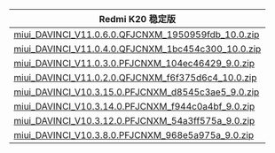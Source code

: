 | Redmi K20  稳定版    |
| ---- |
| [miui_DAVINCI_V11.0.6.0.QFJCNXM_1950959fdb_10.0.zip](https://hugeota.d.miui.com/V11.0.6.0.QFJCNXM/miui_DAVINCI_V11.0.6.0.QFJCNXM_1950959fdb_10.0.zip)    |
| [miui_DAVINCI_V11.0.4.0.QFJCNXM_1bc454c300_10.0.zip](https://hugeota.d.miui.com/V11.0.4.0.QFJCNXM/miui_DAVINCI_V11.0.4.0.QFJCNXM_1bc454c300_10.0.zip)    |
| [miui_DAVINCI_V11.0.3.0.PFJCNXM_104ec46429_9.0.zip](https://hugeota.d.miui.com/V11.0.3.0.PFJCNXM/miui_DAVINCI_V11.0.3.0.PFJCNXM_104ec46429_9.0.zip)    |
| [miui_DAVINCI_V11.0.2.0.QFJCNXM_f6f375d6c4_10.0.zip](https://hugeota.d.miui.com/V11.0.2.0.QFJCNXM/miui_DAVINCI_V11.0.2.0.QFJCNXM_f6f375d6c4_10.0.zip)    |
| [miui_DAVINCI_V10.3.15.0.PFJCNXM_d8545c3ae5_9.0.zip](https://hugeota.d.miui.com/V10.3.15.0.PFJCNXM/miui_DAVINCI_V10.3.15.0.PFJCNXM_d8545c3ae5_9.0.zip)    |
| [miui_DAVINCI_V10.3.14.0.PFJCNXM_f944c0a4bf_9.0.zip](https://hugeota.d.miui.com/V10.3.14.0.PFJCNXM/miui_DAVINCI_V10.3.14.0.PFJCNXM_f944c0a4bf_9.0.zip)    |
| [miui_DAVINCI_V10.3.12.0.PFJCNXM_54a3ff575a_9.0.zip](https://hugeota.d.miui.com/V10.3.12.0.PFJCNXM/miui_DAVINCI_V10.3.12.0.PFJCNXM_54a3ff575a_9.0.zip)    |
| [miui_DAVINCI_V10.3.8.0.PFJCNXM_968e5a975a_9.0.zip](https://hugeota.d.miui.com/V10.3.8.0.PFJCNXM/miui_DAVINCI_V10.3.8.0.PFJCNXM_968e5a975a_9.0.zip)    |
